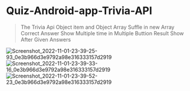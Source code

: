 # Quiz-Android-app-Trivia-API

> The Trivia Api
> Object item and Object Array Suffle in new Array 
> Correct Answer Show Multiple time in Multiple Buttion
> Result Show After Given Answers


![Screenshot_2022-11-01-23-39-25-93_0e3b966d3e9792a98e316333157d2919](https://user-images.githubusercontent.com/40088619/199308894-ac65044d-07f7-4296-9166-01c9ffdde5de.jpg)
![Screenshot_2022-11-01-23-39-33-16_0e3b966d3e9792a98e316333157d2919](https://user-images.githubusercontent.com/40088619/199308903-a9c2a55b-5b24-4699-92d8-2208170e0feb.jpg)
![Screenshot_2022-11-01-23-39-52-23_0e3b966d3e9792a98e316333157d2919](https://user-images.githubusercontent.com/40088619/199308907-b12cfd5b-d32c-4212-8b6e-31e27a169642.jpg)
